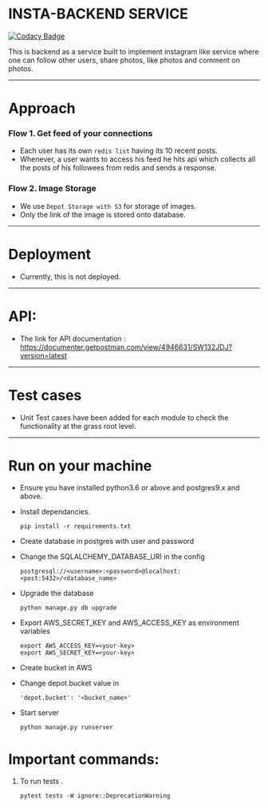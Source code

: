 # INSTA-BACKEND SERVICE
[![Codacy Badge](https://api.codacy.com/project/badge/Grade/747141aacd1f44e1b6f7d64a8c80452f)](https://www.codacy.com/manual/impiyush83/insta-backend?utm_source=github.com&amp;utm_medium=referral&amp;utm_content=impiyush83/insta-backend&amp;utm_campaign=Badge_Grade)

This is backend as a service built to implement instagram like service where one can follow other users, share photos, like photos and comment on photos.   


-----

# Approach
### Flow 1. Get feed of your connections
- Each user has its own `redis list` having its 10 recent posts.
- Whenever, a user wants to access his feed he hits api which collects all the posts of his followees from redis and sends a response.

### Flow 2. Image Storage
- We use `Depot Storage with S3` for storage of images. 
- Only the link of the image is stored onto database.

----
# Deployment
- Currently, this is not deployed. 

----

# API:

- The link for API documentation : https://documenter.getpostman.com/view/4946631/SW132JDJ?version=latest

----

# Test cases

- Unit Test cases have been added for each module to check the functionality at the grass root level.

----

# Run on your machine 

- Ensure you have installed python3.6 or above and postgres9.x and above. 
- Install dependancies. 

    ```
    pip install -r requirements.txt
    ```
    
- Create database in postgres with user and password

- Change the SQLALCHEMY_DATABASE_URI in the config 

    ```
    postgresql://<username>:<password>@localhost:<post:5432>/<database_name>
    ```
    
- Upgrade the database 

    ```
    python manage.py db upgrade
    ```
    
- Export AWS_SECRET_KEY and AWS_ACCESS_KEY as environment variables

   ```
   export AWS_ACCESS_KEY=<your-key>
   export AWS_SECRET_KEY=<your-key>
   ```
   
- Create bucket in AWS 

- Change depot.bucket value in 
  
  ```
  'depot.bucket': '<bucket_name>'
  ```
  
- Start server
    
    ```
    python manage.py runserver
    ```

# Important commands:

1. To run tests .

    ```
    pytest tests -W ignore::DeprecationWarning
    ```
   
